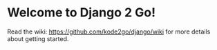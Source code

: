 # Welcome to Django 2 Go!

Read the wiki: https://github.com/kode2go/django/wiki for more details about getting started.

